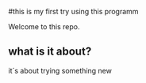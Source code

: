 #this is my first try using this programm

Welcome to this repo.


## what is it about?
 it´s about trying something new
